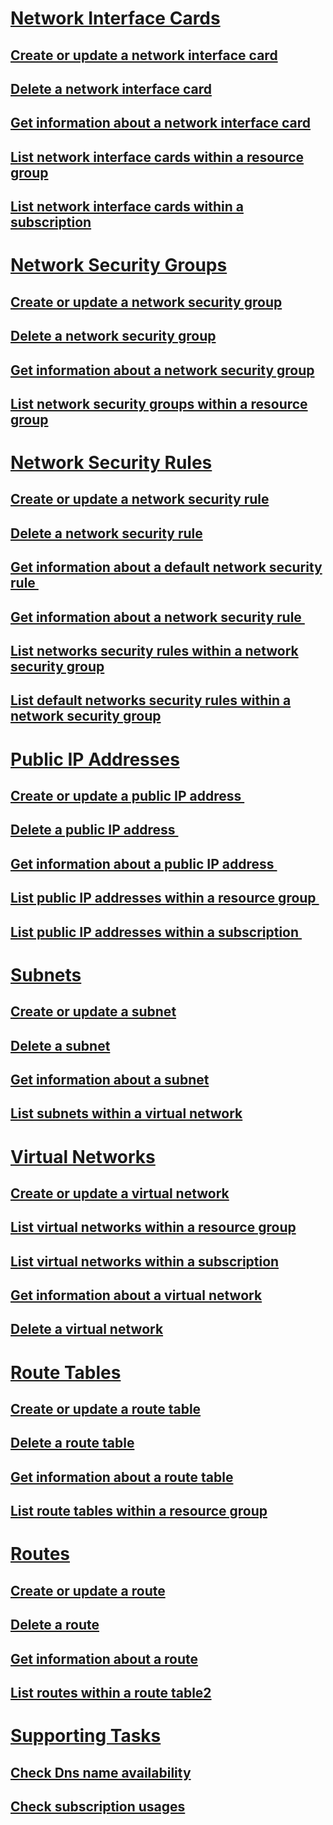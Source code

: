 # [Network Interface Cards](network-interface-cards.md)
## [Create or update a network interface card](create-or-update-a-network-interface-card.md)
## [Delete a network interface card](delete-a-network-interface-card.md)
## [Get information about a network interface card](get-information-about-a-network-interface-card.md)
## [List network interface cards within a resource group](list-network-interface-cards-within-a-resource-group.md)
## [List network interface cards within a subscription](list-network-interface-cards-within-a-subscription.md)
# [Network Security Groups](network-security-groups.md)
## [Create or update a network security group](create-or-update-a-network-security-group.md)
## [Delete a network security group](delete-a-network-security-group.md)
## [Get information about a network security group](get-information-about-a-network-security-group.md)
## [List network security groups within a resource group](list-network-security-groups-within-a-resource-group.md)
# [Network Security Rules](network-security-rules.md)
## [Create or update a network security rule](create-or-update-a-network-security-rule.md)
## [Delete a network security rule](delete-a-network-security-rule.md)
## [Get information about a default network security rule ](get-information-about-a-default-network-security-rule.md)
## [Get information about a network security rule ](get-information-about-a-network-security-rule.md)
## [List networks security rules within a network security group](list-networks-security-rules-within-a-network-security-group.md)
## [List default networks security rules within a network security group](list-default-networks-security-rules-within-a-network-security-group.md)
# [Public IP Addresses](public-ip-addresses.md)
## [Create or update a public IP address ](create-or-update-a-public-ip-address.md)
## [Delete a public IP address ](delete-a-public-ip-address.md)
## [Get information about a public IP address ](get-information-about-a-public-ip-address.md)
## [List public IP addresses within a resource group ](list-public-ip-addresses-within-a-resource-group.md)
## [List public IP addresses within a subscription ](list-public-ip-addresses-within-a-subscription.md)
# [Subnets](subnets.md)
## [Create or update a subnet](create-or-update-a-subnet.md)
## [Delete a subnet](delete-a-subnet.md)
## [Get information about a subnet](get-information-about-a-subnet.md)
## [List subnets within a virtual network](list-subnets-within-a-virtual-network.md)
# [Virtual Networks](virtual-networks.md)
## [Create or update a virtual network](create-or-update-a-virtual-network.md)
## [List virtual networks within a resource group](list-virtual-networks-within-a-resource-group.md)
## [List virtual networks within a subscription](list-virtual-networks-within-a-subscription.md)
## [Get information about a virtual network](get-information-about-a-virtual-network.md)
## [Delete a virtual network](delete-a-virtual-network.md)
# [Route Tables](route-tables.md)
## [Create or update a route table](create-or-update-a-route-table.md)
## [Delete a route table](delete-a-route-table.md)
## [Get information about a route table](get-information-about-a-route-table.md)
## [List route tables within a resource group](list-route-tables-within-a-resource-group.md)
# [Routes](routes.md)
## [Create or update a route](create-or-update-a-route.md)
## [Delete a route](delete-a-route.md)
## [Get information about a route](get-information-about-a-route.md)
## [List routes within a route table2](list-routes-within-a-route-table2.md)
# [Supporting Tasks](supporting-tasks.md)
## [Check Dns name availability](check-dns-name-availability.md)
## [Check subscription usages](check-subscription-usages.md)
